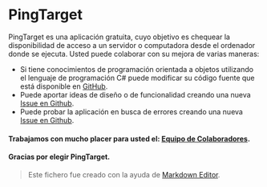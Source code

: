 # PingTarget

PingTarget es una aplicación gratuita, cuyo objetivo es chequear la disponibilidad de acceso a un servidor o computadora desde el ordenador donde se ejecuta. 
Usted puede colaborar con su mejora de varias maneras:
- Si tiene conocimientos de programación orientada a objetos utilizando el lenguaje de programación C# puede modificar su código 
fuente que está disponible en [GitHub](https://github.com/michaelrodriguezalvarez/PingTarget). 
- Puede aportar ideas de diseño o de funcionalidad creando una nueva [Issue en Github](https://github.com/michaelrodriguezalvarez/PingTarget/issues).                      
- Puede probar la aplicación en busca de errores creando una nueva [Issue en Github](https://github.com/michaelrodriguezalvarez/PingTarget/issues).

#### Trabajamos con mucho placer para usted el: [Equipo de Colaboradores](https://github.com/michaelrodriguezalvarez/PingTarget/graphs/contributors).

#### Gracias por elegir PingTarget.
>Este fichero fue creado con la ayuda de [Markdown Editor](https://jbt.github.io/markdown-editor/).
